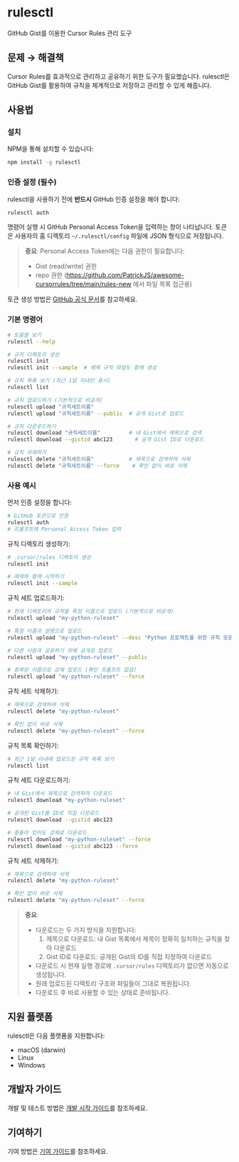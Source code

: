 # rulesctl

GitHub Gist를 이용한 Cursor Rules 관리 도구

## 문제 → 해결책

Cursor Rules를 효과적으로 관리하고 공유하기 위한 도구가 필요했습니다. rulesctl은 GitHub Gist를 활용하여 규칙을 체계적으로 저장하고 관리할 수 있게 해줍니다.

## 사용법

### 설치

NPM을 통해 설치할 수 있습니다:

```bash
npm install -g rulesctl
```

### 인증 설정 (필수)

rulesctl을 사용하기 전에 **반드시** GitHub 인증 설정을 해야 합니다:

```bash
rulesctl auth
```

명령어 실행 시 GitHub Personal Access Token을 입력하는 창이 나타납니다. 토큰은 사용자의 홈 디렉토리 `~/.rulesctl/config` 파일에 JSON 형식으로 저장됩니다.

> **중요**: Personal Access Token에는 다음 권한이 필요합니다:
> - Gist (read/write) 권한
> - repo 권한 (https://github.com/PatrickJS/awesome-cursorrules/tree/main/rules-new 에서 파일 목록 접근용)

토큰 생성 방법은 [GitHub 공식 문서](https://docs.github.com/ko/authentication/keeping-your-account-and-data-secure/creating-a-personal-access-token)를 참고하세요.

### 기본 명령어

```bash
# 도움말 보기
rulesctl --help

# 규칙 디렉토리 생성
rulesctl init
rulesctl init --sample  # 예제 규칙 파일도 함께 생성

# 규칙 목록 보기 (최근 1달 이내만 표시)
rulesctl list

# 규칙 업로드하기 (기본적으로 비공개)
rulesctl upload "규칙세트이름"
rulesctl upload "규칙세트이름" --public  # 공개 Gist로 업로드

# 규칙 다운로드하기
rulesctl download "규칙세트이름"         # 내 Gist에서 제목으로 검색
rulesctl download --gistid abc123       # 공개 Gist ID로 다운로드

# 규칙 삭제하기
rulesctl delete "규칙세트이름"           # 제목으로 검색하여 삭제
rulesctl delete "규칙세트이름" --force    # 확인 없이 바로 삭제
```

### 사용 예시

먼저 인증 설정을 합니다:
```bash
# GitHub 토큰으로 인증
rulesctl auth
# 프롬프트에 Personal Access Token 입력
```

규칙 디렉토리 생성하기:
```bash
# .cursor/rules 디렉토리 생성
rulesctl init

# 예제와 함께 시작하기
rulesctl init --sample
```

규칙 세트 업로드하기:
```bash
# 현재 디렉토리의 규칙을 특정 이름으로 업로드 (기본적으로 비공개)
rulesctl upload "my-python-ruleset"

# 특정 이름과 설명으로 업로드
rulesctl upload "my-python-ruleset" --desc "Python 프로젝트를 위한 규칙 모음"

# 다른 사람과 공유하기 위해 공개로 업로드
rulesctl upload "my-python-ruleset" --public

# 중복된 이름으로 강제 업로드 (확인 프롬프트 없음)
rulesctl upload "my-python-ruleset" --force
```

규칙 세트 삭제하기:
```bash
# 제목으로 검색하여 삭제
rulesctl delete "my-python-ruleset"

# 확인 없이 바로 삭제
rulesctl delete "my-python-ruleset" --force
```

규칙 목록 확인하기:
```bash
# 최근 1달 이내에 업로드된 규칙 목록 보기
rulesctl list
```

규칙 세트 다운로드하기:
```bash
# 내 Gist에서 제목으로 검색하여 다운로드
rulesctl download "my-python-ruleset"

# 공개된 Gist를 ID로 직접 다운로드
rulesctl download --gistid abc123

# 충돌이 있어도 강제로 다운로드
rulesctl download "my-python-ruleset" --force
rulesctl download --gistid abc123 --force
```

규칙 세트 삭제하기:
```bash
# 제목으로 검색하여 삭제
rulesctl delete "my-python-ruleset"

# 확인 없이 바로 삭제
rulesctl delete "my-python-ruleset" --force
```

> **중요**:
> - 다운로드는 두 가지 방식을 지원합니다:
>   1. 제목으로 다운로드: 내 Gist 목록에서 제목이 정확히 일치하는 규칙을 찾아 다운로드
>   2. Gist ID로 다운로드: 공개된 Gist의 ID를 직접 지정하여 다운로드
> - 다운로드 시 현재 실행 경로에 `.cursor/rules` 디렉토리가 없으면 자동으로 생성됩니다.
> - 원래 업로드된 디렉토리 구조와 파일들이 그대로 복원됩니다.
> - 다운로드 후 바로 사용할 수 있는 상태로 준비됩니다.

## 지원 플랫폼

rulesctl은 다음 플랫폼을 지원합니다:
- macOS (darwin)
- Linux
- Windows

## 개발자 가이드

개발 및 테스트 방법은 [개발 시작 가이드](docs/GET-STARTED.md)를 참조하세요.

## 기여하기

기여 방법은 [기여 가이드](docs/GET-STARTED.md#기여-가이드)를 참조하세요. 